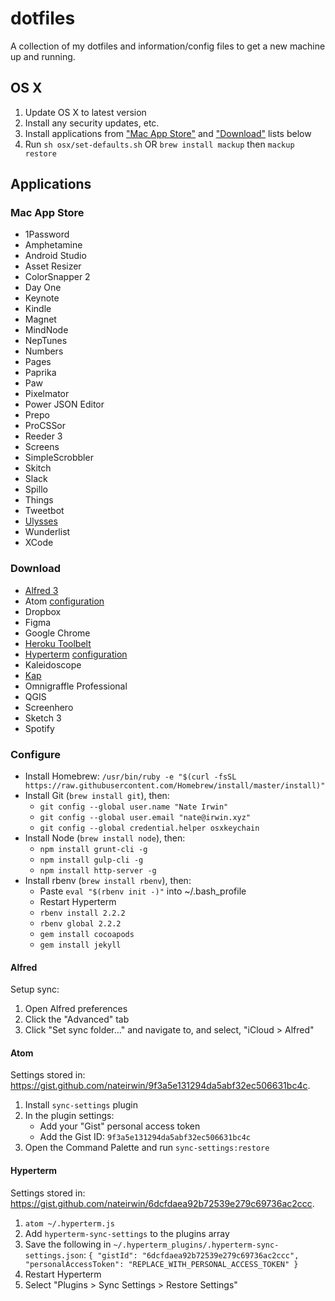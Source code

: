   # dotfiles

A collection of my dotfiles and information/config files to get a new machine up and running.

## OS X

1. Update OS X to latest version
2. Install any security updates, etc.
3. Install applications from ["Mac App Store"](#mac-app-store) and ["Download"](#download) lists below
4. Run `sh osx/set-defaults.sh` OR `brew install mackup` then `mackup restore`

## Applications

### Mac App Store

- 1Password
- Amphetamine
- Android Studio
- Asset Resizer
- ColorSnapper 2
- Day One
- Keynote
- Kindle
- Magnet
- MindNode
- NepTunes
- Numbers
- Pages
- Paprika
- Paw
- Pixelmator
- Power JSON Editor
- Prepo
- ProCSSor
- Reeder 3
- Screens
- SimpleScrobbler
- Skitch
- Slack
- Spillo
- Things
- Tweetbot
- [Ulysses](#ulysses)
- Wunderlist
- XCode

### Download

- [Alfred 3](#alfred)
- Atom [configuration](#atom)
- Dropbox
- Figma
- Google Chrome
- [Heroku Toolbelt](https://devcenter.heroku.com/articles/heroku-command-line)
- [Hyperterm](https://hyperterm.org) [configuration](#hyperterm)
- Kaleidoscope
- [Kap](https://getkap.co)
- Omnigraffle Professional
- QGIS
- Screenhero
- Sketch 3
- Spotify

### Configure

- Install Homebrew: `/usr/bin/ruby -e "$(curl -fsSL https://raw.githubusercontent.com/Homebrew/install/master/install)"`
- Install Git (`brew install git`), then:
  - `git config --global user.name "Nate Irwin"`
  - `git config --global user.email "nate@irwin.xyz"`
  - `git config --global credential.helper osxkeychain`
- Install Node (`brew install node`), then:
  - `npm install grunt-cli -g`
  - `npm install gulp-cli -g`
  - `npm install http-server -g`
- Install rbenv (`brew install rbenv`), then:
  - Paste `eval "$(rbenv init -)"` into ~/.bash_profile
  - Restart Hyperterm
  - `rbenv install 2.2.2`
  - `rbenv global 2.2.2`
  - `gem install cocoapods`
  - `gem install jekyll`

#### Alfred

Setup sync:

1. Open Alfred preferences
1. Click the "Advanced" tab
1. Click "Set sync folder..." and navigate to, and select, "iCloud > Alfred"

#### Atom

Settings stored in: https://gist.github.com/nateirwin/9f3a5e131294da5abf32ec506631bc4c.

1. Install `sync-settings` plugin
1. In the plugin settings:
   - Add your "Gist" personal access token
   - Add the Gist ID: `9f3a5e131294da5abf32ec506631bc4c`
1. Open the Command Palette and run `sync-settings:restore`

#### Hyperterm

Settings stored in: https://gist.github.com/nateirwin/6dcfdaea92b72539e279c69736ac2ccc.

1. `atom ~/.hyperterm.js`
1. Add `hyperterm-sync-settings` to the plugins array
1. Save the following in `~/.hyperterm_plugins/.hyperterm-sync-settings.json`:
    `{
      "gistId": "6dcfdaea92b72539e279c69736ac2ccc",
      "personalAccessToken": "REPLACE_WITH_PERSONAL_ACCESS_TOKEN"
    }`
1. Restart Hyperterm
1. Select "Plugins > Sync Settings > Restore Settings"
